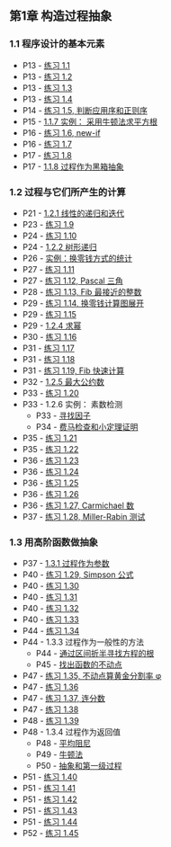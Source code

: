 ## 第1章 构造过程抽象

### 1.1 程序设计的基本元素

* P13 - [练习 1.1](./exercise_1_1.md)
* P13 - [练习 1.2](./exercise_1_2.md)
* P13 - [练习 1.3](./exercise_1_3.lua)
* P13 - [练习 1.4](./exercise_1_4.md)
* P14 - [练习 1.5, 判断应用序和正则序](./exercise_1_5.md)
* P15 - [1.1.7 实例： 采用牛顿法求平方根](./newton_sqrt.lua)
* P16 - [练习 1.6, new-if](./exercise_1_6.md)
* P16 - [练习 1.7](./exercise_1_7.md)
* P17 - [练习 1.8](./exercise_1_8.lua)
* P17 - [1.1.8 过程作为黑箱抽象](./newton_sqrt_blackbox.lua)

### 1.2 过程与它们所产生的计算

* P21 - [1.2.1 线性的递归和迭代](./factorial.lua)
* P23 - [练习 1.9](./exercise_1_9.md)
* P24 - [练习 1.10](./exercise_1_10.md)
* P24 - [1.2.2 树形递归](./fibonacci.lua)
* P26 - [实例：换零钱方式的统计](./count_change.lua)
* P27 - [练习 1.11](./exercise_1_11.lua)
* P27 - [练习 1.12, Pascal 三角](./exercise_1_12.lua)
* P28 - [练习 1.13, Fib 最接近的整数](./exercise_1_13.md)
* P29 - [练习 1.14, 换零钱计算图展开](./exercise_1_14.md)
* P29 - [练习 1.15](./exercise_1_15.md)
* P29 - [1.2.4 求幂](./expt.lua)
* P30 - [练习 1.16](./exercise_1_16.lua)
* P31 - [练习 1.17](./exercise_1_17.lua)
* P31 - [练习 1.18](./exercise_1_18.lua)
* P31 - [练习 1.19, Fib 快速计算](./exercise_1_19.md)
* P32 - [1.2.5 最大公约数](./gcd.lua)
* P33 - [练习 1.20](./exercise_1_20.md)
* P33 - 1.2.6 实例： 素数检测
	* P33 - [寻找因子](./prime.lua)
	* P34 - [费马检查和小定理证明](./fermat_test.md)
* P35 - [练习 1.21](./exercise_1_21.md)
* P35 - [练习 1.22](./exercise_1_22.md)
* P36 - [练习 1.23](./exercise_1_23.md)
* P36 - [练习 1.24](./exercise_1_24.md)
* P36 - [练习 1.25](./exercise_1_25.md)
* P36 - [练习 1.26](./exercise_1_26.md)
* P36 - [练习 1.27, Carmichael 数](./exercise_1_27.md)
* P37 - [练习 1.28, Miller-Rabin 测试](./exercise_1_28.md)

### 1.3 用高阶函数做抽象

* P37 - [1.3.1 过程作为参数](./sum.lua)
* P40 - [练习 1.29, Simpson 公式](./exercise_1_29.md)
* P40 - [练习 1.30](exercise_1_30.lua)
* P40 - [练习 1.31](exercise_1_31.lua)
* P40 - [练习 1.32](exercise_1_32.lua)
* P40 - [练习 1.33](exercise_1_33.lua)
* P44 - [练习 1.34](exercise_1_34.md)
* P44 - 1.3.3 过程作为一般性的方法
	* P44 - [通过区间折半寻找方程的根](./half_interval_method.lua) 
	* P45 - [找出函数的不动点](./fixed_point.lua)
* P47 - [练习 1.35, 不动点算黄金分割率 φ](exercise_1_35.md)
* P47 - [练习 1.36](exercise_1_36.md)
* P47 - [练习 1.37, 连分数](exercise_1_37.md)
* P47 - [练习 1.38](exercise_1_38.md)
* P48 - [练习 1.39](exercise_1_39.md)
* P48 - 1.3.4 过程作为返回值
	* P48 - [平均阻尼](./average_damp.lua)
	* P49 - [牛顿法](./newtons_method.md)
	* P50 - [抽象和第一级过程](./fixed_point_of_transform.lua)
* P51 - [练习 1.40](exercise_1_40.lua)
* P51 - [练习 1.41](exercise_1_41.lua)
* P51 - [练习 1.42](exercise_1_42.lua)
* P51 - [练习 1.43](exercise_1_43.lua)
* P51 - [练习 1.44](exercise_1_44.lua)
* P52 - [练习 1.45](exercise_1_45.lua)




